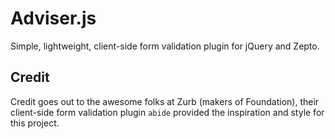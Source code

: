 # Adviser.js

Simple, lightweight, client-side form validation plugin for jQuery and Zepto.

## Credit

Credit goes out to the awesome folks at Zurb (makers of Foundation), their client-side form validation plugin `abide` provided the inspiration and style for this project.
